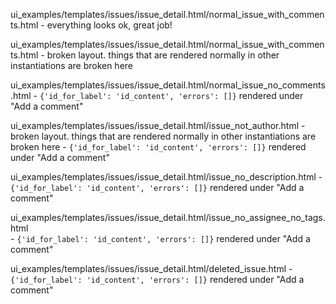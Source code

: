 ui_examples/templates/issues/issue_detail.html/normal_issue_with_comments.html
    - everything looks ok, great job!

ui_examples/templates/issues/issue_detail.html/normal_issue_with_comments.html
    - broken layout. things that are rendered normally in other instantiations are broken here

ui_examples/templates/issues/issue_detail.html/normal_issue_no_comments.html
    - `{'id_for_label': 'id_content', 'errors': []}` rendered under "Add a comment"

 ui_examples/templates/issues/issue_detail.html/issue_not_author.html
     - broken layout. things that are rendered normally in other instantiations are broken here
     - `{'id_for_label': 'id_content', 'errors': []}` rendered under "Add a comment"

ui_examples/templates/issues/issue_detail.html/issue_no_description.html
     - `{'id_for_label': 'id_content', 'errors': []}` rendered under "Add a comment"

ui_examples/templates/issues/issue_detail.html/issue_no_assignee_no_tags.html     
     - `{'id_for_label': 'id_content', 'errors': []}` rendered under "Add a comment"

ui_examples/templates/issues/issue_detail.html/deleted_issue.html
     - `{'id_for_label': 'id_content', 'errors': []}` rendered under "Add a comment"
